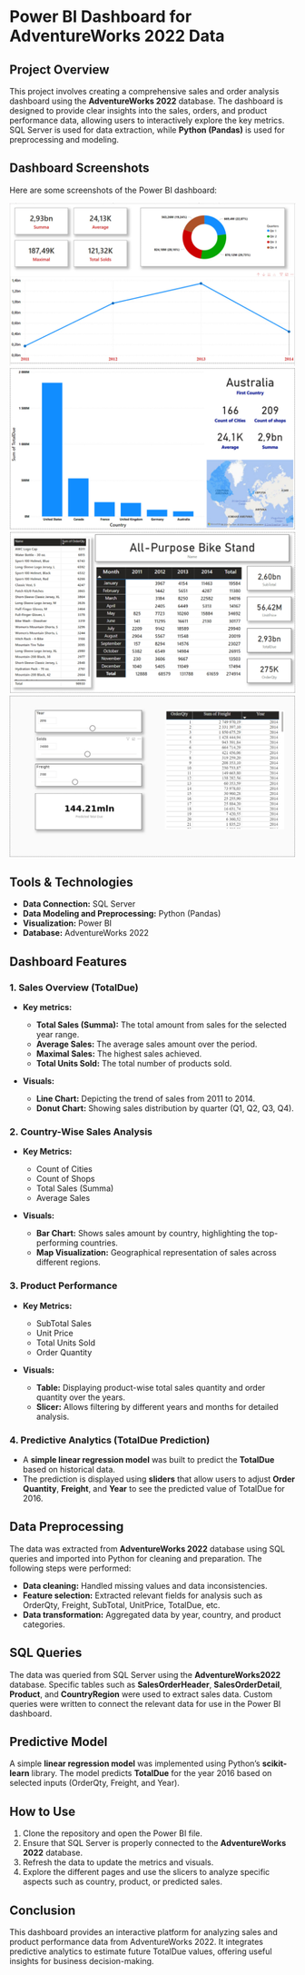 
# Power BI Dashboard for AdventureWorks 2022 Data

## Project Overview

This project involves creating a comprehensive sales and order analysis dashboard using the **AdventureWorks 2022** database. The dashboard is designed to provide clear insights into the sales, orders, and product performance data, allowing users to interactively explore the key metrics. SQL Server is used for data extraction, while **Python (Pandas)** is used for preprocessing and modeling.

## Dashboard Screenshots

Here are some screenshots of the Power BI dashboard:

![Dashboard Screenshot 1](./jpg/1.jpg)
![Dashboard Screenshot 2](./jpg/2.jpg)
![Dashboard Screenshot 3](./jpg/3.jpg)
![Dashboard Screenshot 3](./jpg/4.jpg)

## Tools & Technologies
- **Data Connection:** SQL Server
- **Data Modeling and Preprocessing:** Python (Pandas)
- **Visualization:** Power BI
- **Database:** AdventureWorks 2022

## Dashboard Features

### 1. **Sales Overview (TotalDue)**
   - **Key metrics:**
     - **Total Sales (Summa):** The total amount from sales for the selected year range.
     - **Average Sales:** The average sales amount over the period.
     - **Maximal Sales:** The highest sales achieved.
     - **Total Units Sold:** The total number of products sold.

   - **Visuals:**
     - **Line Chart:** Depicting the trend of sales from 2011 to 2014.
     - **Donut Chart:** Showing sales distribution by quarter (Q1, Q2, Q3, Q4).

### 2. **Country-Wise Sales Analysis**
   - **Key Metrics:**
     - Count of Cities
     - Count of Shops
     - Total Sales (Summa)
     - Average Sales

   - **Visuals:**
     - **Bar Chart:** Shows sales amount by country, highlighting the top-performing countries.
     - **Map Visualization:** Geographical representation of sales across different regions.

### 3. **Product Performance**
   - **Key Metrics:**
     - SubTotal Sales
     - Unit Price
     - Total Units Sold
     - Order Quantity

   - **Visuals:**
     - **Table:** Displaying product-wise total sales quantity and order quantity over the years.
     - **Slicer:** Allows filtering by different years and months for detailed analysis.

### 4. **Predictive Analytics (TotalDue Prediction)**
   - A **simple linear regression model** was built to predict the **TotalDue** based on historical data.
   - The prediction is displayed using **sliders** that allow users to adjust **Order Quantity**, **Freight**, and **Year** to see the predicted value of TotalDue for 2016.

## Data Preprocessing

The data was extracted from **AdventureWorks 2022** database using SQL queries and imported into Python for cleaning and preparation. The following steps were performed:

- **Data cleaning:** Handled missing values and data inconsistencies.
- **Feature selection:** Extracted relevant fields for analysis such as OrderQty, Freight, SubTotal, UnitPrice, TotalDue, etc.
- **Data transformation:** Aggregated data by year, country, and product categories.

## SQL Queries

The data was queried from SQL Server using the **AdventureWorks2022** database. Specific tables such as **SalesOrderHeader**, **SalesOrderDetail**, **Product**, and **CountryRegion** were used to extract sales data. Custom queries were written to connect the relevant data for use in the Power BI dashboard.

## Predictive Model

A simple **linear regression model** was implemented using Python’s **scikit-learn** library. The model predicts **TotalDue** for the year 2016 based on selected inputs (OrderQty, Freight, and Year).

## How to Use

1. Clone the repository and open the Power BI file.
2. Ensure that SQL Server is properly connected to the **AdventureWorks 2022** database.
3. Refresh the data to update the metrics and visuals.
4. Explore the different pages and use the slicers to analyze specific aspects such as country, product, or predicted sales.

## Conclusion

This dashboard provides an interactive platform for analyzing sales and product performance data from AdventureWorks 2022. It integrates predictive analytics to estimate future TotalDue values, offering useful insights for business decision-making.
